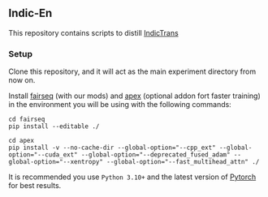 ## Indic-En
This repository contains scripts to distill [IndicTrans](https://github.com/AI4Bharat/indicTrans)

### Setup
Clone this repository, and it will act as the main experiment directory from now on.

Install [fairseq](https://github.com/VarunGumma/fairseq) (with our mods) and [apex](https://github.com/NVIDIA/apex) (optional addon fort faster training) in the environment you will be using with the following commands:
```
cd fairseq
pip install --editable ./
```
```
cd apex
pip install -v --no-cache-dir --global-option="--cpp_ext" --global-option="--cuda_ext" --global-option="--deprecated_fused_adam" --global-option="--xentropy" --global-option="--fast_multihead_attn" ./
```

It is recommended you use ```Python 3.10+``` and the latest version of [Pytorch](https://pytorch.org/get-started/locally/) for best results.
